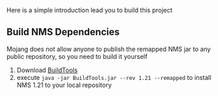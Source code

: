 Here is a simple introduction lead you to build this project

## Build NMS Dependencies

Mojang does not allow anyone to publish the remapped NMS jar to any public repository,
so you need to build it yourself

1. Download [BuildTools](https://www.spigotmc.org/wiki/buildtools/)
2. execute `java -jar BuildTools.jar --rev 1.21 --remapped` to install NMS 1.21 to your local repository


